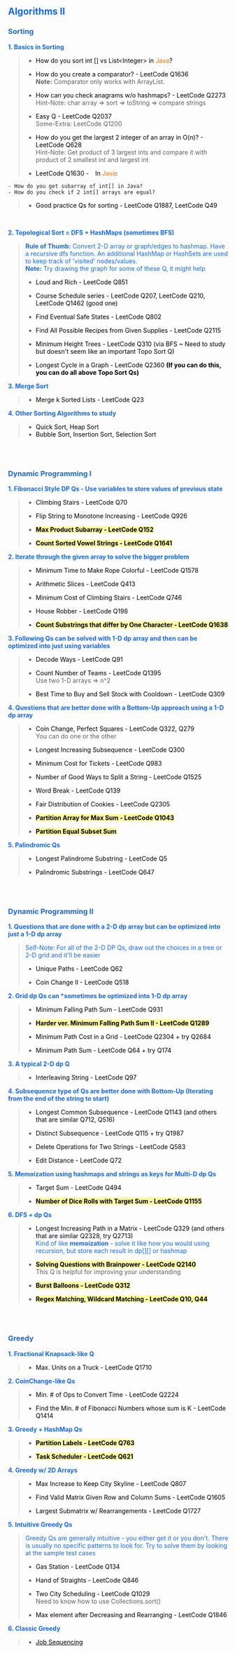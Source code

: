 <h2 style="color:#1669f0">Algorithms II</h2>

<h3 style="color:#1669f0">Sorting</h3>

<strong style="color:#1669f0">1. Basics in Sorting</strong>

> - <a style="color:#000000">How do you sort int \[\] vs List\<Integer\> in <span style="color:#fc6b03">Java</span>?</a>
>
> - <a style="color:#000000">How do you create a comparator? - LeetCode Q1636</a>
<br>**Note:** Comparator only works with ArrayList. 
>
> - <a style="color:#000000">How can you check anagrams w/o hashmaps? - LeetCode Q2273</a>
<br>Hint-Note: char array => sort => toString => compare strings
>
> - <a style="color:#000000">Easy Q - LeetCode Q2037</a>
<br> Some-Extra: LeetCode Q1200
>
> - <a style="color:#000000">How do you get the largest 2 integer of an array in O(n)? - LeetCode Q628</a>
<br>Hint-Note: Get product of 3 largest ints and compare it with product of 2 smallest int and largest int
>
> - <a style="color:#000000">LeetCode Q1630 - &ensp; In <span style="color:#fc6b03">Java</span>:</a>

    - How do you get subarray of int[] in Java?
    - How do you check if 2 int[] arrays are equal?

> - <a style="color:#000000">Good practice Qs for sorting - LeetCode Q1887, LeetCode Q49</a>

<br>

<strong style="color:#1669f0">2. Topological Sort = DFS + HashMaps (sometimes BFS)</strong>

> <a style="color:#1669f0"> **Rule of Thumb:** Convert 2-D array or graph/edges to hashmap. Have a recursive dfs function. An additional HashMap or HashSets are used to keep track of 'visited' nodes/values.
> <br> **Note:** Try drawing the graph for some of these Q, it might help</a>
>
> - <a style="color:#000000">Loud and Rich - LeetCode Q851</a>
>
> - <a style="color:#000000">Course Schedule series - LeetCode Q207, LeetCode Q210, LeetCode Q1462 (good one)</a>
>
> - <a style="color:#000000">Find Eventual Safe States - LeetCode Q802</a>
>
> - <a style="color:#000000">Find All Possible Recipes from Given Supplies - LeetCode Q2115</a>
>
> - <a style="color:#000000">Minimum Height Trees - LeetCode Q310 (via BFS ~ Need to study but doesn't seem like an important Topo Sort Q)</a>
>
> - <a style="color:#000000">Longest Cycle in a Graph - LeetCode Q2360 **(If you can do this, you can do all above Topo Sort Qs)** </a>

<strong style="color:#1669f0">3. Merge Sort</strong>

> - <a style="color:#000000">Merge k Sorted Lists - LeetCode Q23</a>

<strong style="color:#1669f0">4. Other Sorting Algorithms to study</strong>

> - <a style="color:#000000">Quick Sort, Heap Sort</a>
> - <a style="color:#000000">Bubble Sort, Insertion Sort, Selection Sort</a>

<br><br>
<h3 style="color:#1669f0">Dynamic Programming I</h3>

<strong style="color:#1669f0">1. Fibonacci Style DP Qs - Use variables to store values of previous state</strong>

> - <a style="color:#000000">Climbing Stairs - LeetCode Q70</a>
>
> - <a style="color:#000000">Flip String to Monotone Increasing - LeetCode Q926</a>
>
> - <a style="color:#000000"><mark style="background-color:#fffaa1"><strong style="color:#000000">Max Product Subarray - LeetCode Q152</strong></mark></a>
>
> - <a style="color:#000000"><mark style="background-color:#fffaa1"><strong style="color:#000000">Count Sorted Vowel Strings - LeetCode Q1641</strong></mark></a>

<strong style="color:#1669f0">2. Iterate through the given array to solve the bigger problem</strong>

> - <a style="color:#000000">Minimum Time to Make Rope Colorful - LeetCode Q1578</a>
>
> - <a style="color:#000000">Arithmetic Slices - LeetCode Q413</a>
>
> - <a style="color:#000000">Minimum Cost of Climbing Stairs - LeetCode Q746</a>
>
> - <a style="color:#000000">House Robber - LeetCode Q198</a>
>
> - <a style="color:#000000"><mark style="background-color:#fffaa1"><strong style="color:#000000">Count Substrings that differ by One Character - LeetCode Q1638</strong></mark></a>

<strong style="color:#1669f0">3. Following Qs can be solved with 1-D dp array and then can be optimized into just using variables</strong>

> - <a style="color:#000000">Decode Ways - LeetCode Q91</a>
>
> - <a style="color:#000000">Count Number of Teams - LeetCode Q1395</a>
<br> Use two 1-D arrays => n^2
>
> - <a style="color:#000000">Best Time to Buy and Sell Stock with Cooldown - LeetCode Q309</a>

<strong style="color:#1669f0">4. Questions that are better done with a Bottom-Up approach using a 1-D dp array</strong>

> - <a style="color:#000000">Coin Change, Perfect Squares - LeetCode Q322, Q279</a>
<br>You can do one or the other
>
> - <a style="color:#000000">Longest Increasing Subsequence - LeetCode Q300</a>
>
> - <a style="color:#000000">Minimum Cost for Tickets - LeetCode Q983</a>
>
> - <a style="color:#000000">Number of Good Ways to Split a String - LeetCode Q1525</a>
>
> - <a style="color:#000000">Word Break - LeetCode Q139</a>
>
> - <a style="color:#000000">Fair Distribution of Cookies - LeetCode Q2305</a>
>
> - <a style="color:#000000"><mark style="background-color:#fffaa1"><strong style="color:#000000">Partition Array for Max Sum - LeetCode Q1043</strong></mark></a>
>
> - <a style="color:#000000"><mark style="background-color:#fffaa1"><strong style="color:#000000">Partition Equal Subset Sum</strong></mark></a>

<strong style="color:#1669f0">5. Palindromic Qs</strong>

> - <a style="color:#000000">Longest Palindrome Substring - LeetCode Q5</a>
>
> - <a style="color:#000000">Palindromic Substrings - LeetCode Q647</a>

<br><br>

<h3 style="color:#1669f0">Dynamic Programming II</h3>

<strong style="color:#1669f0">1. Questions that are done with a 2-D dp array but can be optimized into just a 1-D dp array</strong>

> <a style="color:#1669f0">Self-Note: For all of the 2-D DP Qs, draw out the choices in a tree or 2-D grid and it'll be easier</a>
>
> - <a style="color:#000000">Unique Paths - LeetCode Q62</a>
>
> - <a style="color:#000000">Coin Change II - LeetCode Q518</a>

<strong style="color:#1669f0">2. Grid dp Qs can *sometimes be optimized into 1-D dp array</strong>

> - <a style="color:#000000">Minimum Falling Path Sum - LeetCode Q931</a>
> 
> - <a style="color:#000000"><mark style="background-color:#fffaa1"><strong style="color:#000000">Harder ver. Minimum Falling Path Sum II - LeetCode Q1289</strong></mark></a>
>
> - <a style="color:#000000">Minimum Path Cost in a Grid - LeetCode Q2304 + try Q2684</a>
>
> - <a style="color:#000000">Minimum Path Sum - LeetCode Q64 + try Q174</a>

<strong style="color:#1669f0">3. A typical 2-D dp Q</strong>

> - <a style="color:#000000">Interleaving String - LeetCode Q97</a>

<strong style="color:#1669f0">4. Subsequence type of Qs are better done with Bottom-Up (Iterating from the end of the string to start)</strong>

> - <a style="color:#000000">Longest Common Subsequence - LeetCode Q1143 (and others that are similar Q712, Q516)</a>
>
> - <a style="color:#000000">Distinct Subsequence - LeetCode Q115 + try Q1987</a>
>
> - <a style="color:#000000">Delete Operations for Two Strings - LeetCode Q583</a>
>
> - <a style="color:#000000">Edit Distance - LeetCode Q72</a>

<strong style="color:#1669f0">5. Memoization using hashmaps and strings as keys for Multi-D dp Qs</strong>

> - <a style="color:#000000">Target Sum - LeetCode Q494</a>
>
> - <a style="color:#000000"><mark style="background-color:#fffaa1"><strong style="color:#000000">Number of Dice Rolls with Target Sum - LeetCode Q1155</strong></mark></a>

<strong style="color:#1669f0">6. DFS + dp Qs</strong>

> - <a style="color:#000000">Longest Increasing Path in a Matrix - LeetCode Q329 (and others that are similar Q2328, try Q2713)</a>
<br><a style="color:#1669f0">Kind of like <strong>memoization</strong> - solve it like how you would using recursion, but store each result in dp\[\]\[\] or hashmap</a>
>
> - <a style="color:#000000"><mark style="background-color:#fffaa1"><strong style="color:#000000">Solving Questions with Brainpower - LeetCode Q2140</strong></mark></a>
<br> This Q is helpful for improving your understanding
>
> - <a style="color:#000000"><mark style="background-color:#fffaa1"><strong style="color:#000000">Burst Balloons - LeetCode Q312</strong></mark></a>
>
> - <a style="color:#000000"><mark style="background-color:#fffaa1"><strong style="color:#000000">Regex Matching, Wildcard Matching - LeetCode Q10, Q44</strong></mark></a>

<br><br>

<h3 style="color:#1669f0">Greedy</h3>

<strong style="color:#1669f0">1. Fractional Knapsack-like Q</strong>

> - <a style="color:#000000">Max. Units on a Truck - LeetCode Q1710</a>

<strong style="color:#1669f0">2. CoinChange-like Qs</strong>

> - <a style="color:#000000">Min. # of Ops to Convert Time - LeetCode Q2224</a>
>
> - <a style="color:#000000">Find the Min. # of Fibonacci Numbers whose sum is K - LeetCode Q1414</a>

<strong style="color:#1669f0">3. Greedy + HashMap Qs</strong>

> - <a style="color:#000000"><mark style="background-color:#fffaa1"><strong style="color:#000000">Partition Labels - LeetCode Q763</strong></mark></a>
>
> - <a style="color:#000000"><mark style="background-color:#fffaa1"><strong style="color:#000000">Task Scheduler - LeetCode Q621</strong></mark></a>

<strong style="color:#1669f0">4. Greedy w/ 2D Arrays</strong>

> - <a style="color:#000000">Max Increase to Keep City Skyline - LeetCode Q807</a>
>
> - <a style="color:#000000">Find Valid Matrix Given Row and Column Sums - LeetCode Q1605</a>
>
> - <a style="color:#000000">Largest Submatrix w/ Rearrangements - LeetCode Q1727</a>

<strong style="color:#1669f0">5. Intuitive Greedy Qs</strong>

> <a style="color:#1669f0">Greedy Qs are generally intuitive - you either get it or you don't. There is usually no specific patterns to look for. Try to solve them by looking at the sample test cases</a>
>
> - <a style="color:#000000">Gas Station - LeetCode Q134</a>
>
> - <a style="color:#000000">Hand of Straights - LeetCode Q846</a>
>
> - <a style="color:#000000">Two City Scheduling - LeetCode Q1029</a>
<br> Need to know how to use Collections.sort()
>
> - <a style="color:#000000">Max element after Decreasing and Rearranging - LeetCode Q1846</a>

<strong style="color:#1669f0">6. Classic Greedy</strong>

> - <a style="color:#000000" href="">Job Sequencing</a>
>
> 
